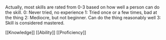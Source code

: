 Actually, most skills are rated from 0-3 based on how well a person can do the skill.
0: Never tried, no experience
1: Tried once or a few times, bad at the thing
2: Mediocre, but not beginner. Can do the thing reasonably well
3: Skill is considered mastered.


[[Knowledge]]
[[Ability]]
[[Proficiency]]
